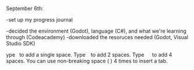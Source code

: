 September 6th:
 <p>-set up my progress journal</p>
-decided the environment (Godot), language (C#), and what we're learning through (Codeacademy)
-downloaded the resoruces needed (Godot, Visual Studio SDK)



ype &nbsp; to add a single space. Type &ensp; to add 2 spaces. Type &emsp; to add 4 spaces. You can use non-breaking space (&nbsp;) 4 times to insert a tab.
